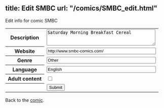 title: Edit SMBC
url: "/comics/SMBC_edit.html"
---
Edit info for comic SMBC

<form name="comic" action="http://gaepostmail.appspot.com/comic/" method="post">
<table class="comicinfo">
<tr>
<th>Description</th><td><textarea name="description" cols="40" rows="3">Saturday Morning Breakfast Cereal</textarea></td>
</tr>
<tr>
<th>Website</th><td><input type="text" name="url" value="http://www.smbc-comics.com/" size="40"/></td>
</tr>
<tr>
<th>Genre</th><td><input type="text" name="genre" value="Other" size="40"/></td>
</tr>
<tr>
<th>Language</th><td><input type="text" name="language" value="English" size="40"/></td>
</tr>
<tr>
<th>Adult content</th><td><input type="checkbox" name="adult" value="adult" /></td>
</tr>
<tr>
<th></th><td>
<input type="hidden" name="comic" value="SMBC" />
<input type="submit" name="submit" value="Submit" />
</td>
</tr>
</table>
</form>

Back to the [comic](SMBC.html).
